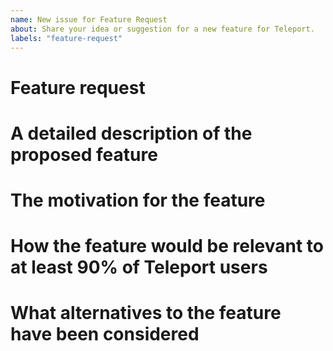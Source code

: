 ```yaml
---
name: New issue for Feature Request
about: Share your idea or suggestion for a new feature for Teleport.
labels: "feature-request"
---
```


# Feature request

<!-- Please fill these sections with the relevant information: -->

# A detailed description of the proposed feature

<!-- replace me -->

# The motivation for the feature

<!-- replace me -->

# How the feature would be relevant to at least 90% of Teleport users

<!-- (if it's not: do not open a feature request) -->

# What alternatives to the feature have been considered

<!-- replace me -->

<!-- We will close this issue or ask you to create a pull-request if it's something the maintainers are not actively planning to work on. -->
